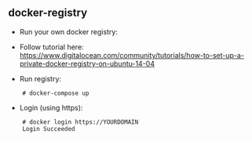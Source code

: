 ## docker-registry
- Run your own docker registry:

- Follow tutorial here: https://www.digitalocean.com/community/tutorials/how-to-set-up-a-private-docker-registry-on-ubuntu-14-04

- Run registry:
```
	# docker-compose up
```
- Login (using https):
```
	# docker login https://YOURDOMAIN
	Login Succeeded
```
